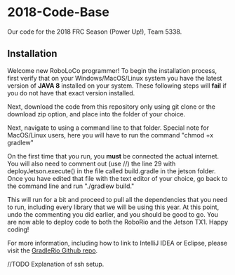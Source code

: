 # 2018-Code-Base
Our code for the 2018 FRC Season (Power Up!), Team 5338.

## Installation
Welcome new RoboLoCo programmer! To begin the installation process, first verify that on your Windows/MacOS/Linux system you have the latest version of **JAVA 8** installed on your system. These following steps will **fail** if you do not have that exact version installed.

Next, download the code from this repository only using git clone or the download zip option, and place into the folder of your choice. 

Next, navigate to using a command line to that folder. Special note for MacOS/Linux users, here you will have to run the command "chmod +x gradlew"

On the first time that you run, you **must** be connected the actual internet. You will also need to comment out (use //) the line 29 with deployJetson.execute() in the file called build.gradle in the jetson folder. Once you have edited that file with the text editor of your choice, go back to the command line and run "./gradlew build."

This will run for a bit and proceed to pull all the dependencies that you need to run, including every library that we will be using this year. At this point, undo the commenting you did earlier, and you should be good to go. You are now able to deploy code to both the RoboRio and the Jetson TX1. Happy coding!

For more information, including how to link to IntelliJ IDEA or Eclipse, please visit the [GradleRio Github repo](https://github.com/Open-RIO/GradleRIO).

//TODO Explanation of ssh setup.
